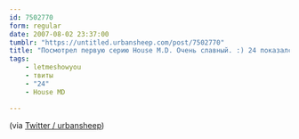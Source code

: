 ```yaml
---
id: 7502770
form: regular
date: 2007-08-02 23:37:00
tumblr: "https://untitled.urbansheep.com/post/7502770"
title: "Посмотрел первую серию House M.D. Очень славный. :) 24 показался поскучнее."
tags:
    - letmeshowyou
    - твиты
    - "24"
    - House MD

---
```


<p>(via <a href="http://twitter.com/urbansheep/statuses/183131412">Twitter / urbansheep</a>)</p>

